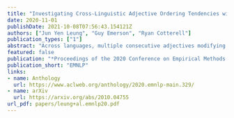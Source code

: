 ```yaml
---
title: "Investigating Cross-Linguistic Adjective Ordering Tendencies with a Latent-Variable Model"
date: 2020-11-01
publishDate: 2021-10-08T07:56:43.154121Z
authors: ["Jun Yen Leung", "Guy Emerson", "Ryan Cotterell"]
publication_types: ["1"]
abstract: "Across languages, multiple consecutive adjectives modifying a noun (e.g. ``the big red dog″) follow certain unmarked ordering rules. While explanatory accounts have been put forward, much of the work done in this area has relied primarily on the intuitive judgment of native speakers, rather than on corpus data. We present the first purely corpus-driven model of multi-lingual adjective ordering in the form of a latent-variable model that can accurately order adjectives across 24 different languages, even when the training and testing languages are different. We utilize this novel statistical model to provide strong converging evidence for the existence of universal, cross-linguistic, hierarchical adjective ordering tendencies."
featured: false
publication: "*Proceedings of the 2020 Conference on Empirical Methods in Natural Language Processing*"
publication_short: "EMNLP"
links:
- name: Anthology
  url: https://www.aclweb.org/anthology/2020.emnlp-main.329/
- name: arXiv
  url: https://arxiv.org/abs/2010.04755
url_pdf: papers/leung+al.emnlp20.pdf
---
```



